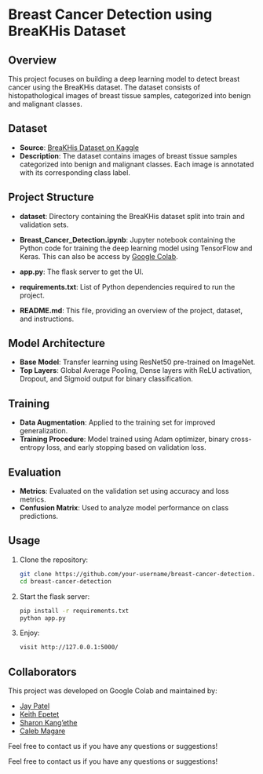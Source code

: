 # Breast Cancer Detection using BreaKHis Dataset

## Overview
This project focuses on building a deep learning model to detect breast cancer using the BreaKHis dataset. The dataset consists of histopathological images of breast tissue samples, categorized into benign and malignant classes.

## Dataset
- **Source**: [BreaKHis Dataset on Kaggle](https://www.kaggle.com/datasets/ambarish/breakhis)
- **Description**: The dataset contains images of breast tissue samples categorized into benign and malignant classes. Each image is annotated with its corresponding class label.

## Project Structure
- **dataset**: Directory containing the BreaKHis dataset split into train and validation sets.
- **Breast_Cancer_Detection.ipynb**: Jupyter notebook containing the Python code for training the deep learning model using TensorFlow and Keras. This can also be access by [Google Colab](https://colab.research.google.com/drive/1O24L-QYkB8eaSKGCmlswDvDYVGAjs6S_?usp=sharing).

- **app.py**: The flask server to get the UI.
- **requirements.txt**: List of Python dependencies required to run the project.
- **README.md**: This file, providing an overview of the project, dataset, and instructions.

## Model Architecture
- **Base Model**: Transfer learning using ResNet50 pre-trained on ImageNet.
- **Top Layers**: Global Average Pooling, Dense layers with ReLU activation, Dropout, and Sigmoid output for binary classification.

## Training
- **Data Augmentation**: Applied to the training set for improved generalization.
- **Training Procedure**: Model trained using Adam optimizer, binary cross-entropy loss, and early stopping based on validation loss.

## Evaluation
- **Metrics**: Evaluated on the validation set using accuracy and loss metrics.
- **Confusion Matrix**: Used to analyze model performance on class predictions.

## Usage
1. Clone the repository:
   ```bash
   git clone https://github.com/your-username/breast-cancer-detection.git
   cd breast-cancer-detection
2. Start the flask server:
   ```bash
   pip install -r requirements.txt
   python app.py
3. Enjoy:
   ```bash
   visit http://127.0.0.1:5000/
## Collaborators

This project was developed on Google Colab and maintained by:

- [Jay Patel](https://github.com/Jay254p/)
- [Keith Epetet](https://github.com/cheifki/)
- [Sharon Kang’ethe](https://github.com/)
- [Caleb Magare](https://github.com/)


Feel free to contact us if you have any questions or suggestions!


Feel free to contact us if you have any questions or suggestions!

